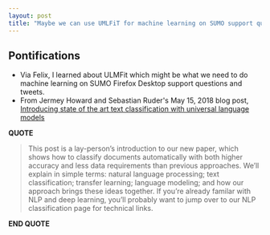 ```yaml
---
layout: post
title: "Maybe we can use UMLFiT for machine learning on SUMO support questions and support tweets?"
---
```


## Pontifications

* Via Felix, I learned about ULMFit which might be what we need to do machine learning on SUMO Firefox Desktop support
questions and tweets.
* From Jermey Howard and Sebastian Ruder's May 15, 2018 blog post, [Introducing state of the art text classification with universal language models](http://nlp.fast.ai/classification/2018/05/15/introducting-ulmfit.html)

**QUOTE**

<blockquote>

This post is a lay-person’s introduction to our new paper, which shows how to classify documents automatically with both higher accuracy and less data requirements than previous approaches. We’ll explain in simple terms: natural language processing; text classification; transfer learning; language modeling; and how our approach brings these ideas together. If you’re already familar with NLP and deep learning, you’ll probably want to jump over to our NLP classification page for technical links. 

</blockquote>

**END QUOTE**

